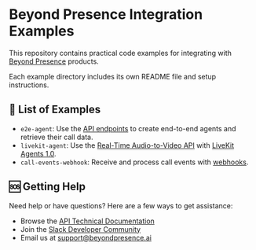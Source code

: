 # Beyond Presence Integration Examples

This repository contains practical code examples for integrating with [Beyond Presence](https://www.beyondpresence.ai) products.

Each example directory includes its own README file and setup instructions.

## 🚀 List of Examples

- `e2e-agent`: Use the [API endpoints](https://docs.bey.dev/api-reference) to create end-to-end agents and retrieve their call data.
- `livekit-agent`: Use the [Real-Time Audio-to-Video API](https://docs.bey.dev/integration/audio-to-video/overview) with [LiveKit Agents 1.0](https://docs.livekit.io/agents).
- `call-events-webhook`: Receive and process call events with [webhooks](https://docs.bey.dev/webhooks).

## 🆘 Getting Help

Need help or have questions? Here are a few ways to get assistance:

- Browse the [API Technical Documentation](https://docs.bey.dev)
- Join the [Slack Developer Community](https://bey.dev/community)
- Email us at <support@beyondpresence.ai>
